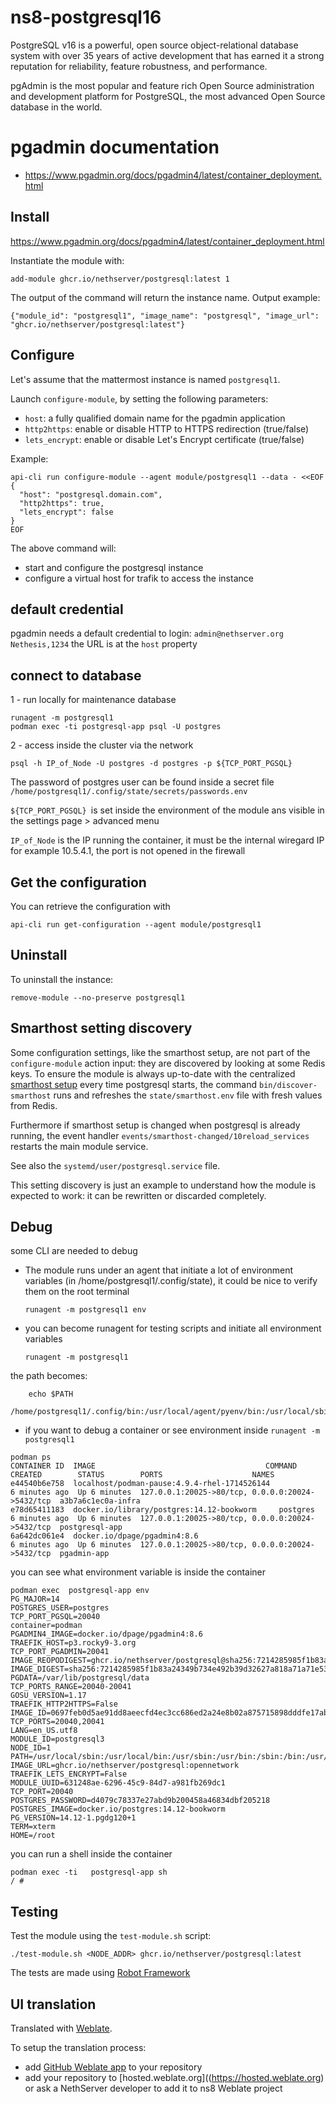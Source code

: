# ns8-postgresql16

PostgreSQL v16 is a powerful, open source object-relational database system with over 35 years of active development that has earned it a strong reputation for reliability, feature robustness, and performance.

pgAdmin is the most popular and feature rich Open Source administration and development platform for PostgreSQL, the most advanced Open Source database in the world.

# pgadmin documentation
- https://www.pgadmin.org/docs/pgadmin4/latest/container_deployment.html

## Install

https://www.pgadmin.org/docs/pgadmin4/latest/container_deployment.html

Instantiate the module with:

    add-module ghcr.io/nethserver/postgresql:latest 1

The output of the command will return the instance name.
Output example:

    {"module_id": "postgresql1", "image_name": "postgresql", "image_url": "ghcr.io/nethserver/postgresql:latest"}

## Configure

Let's assume that the mattermost instance is named `postgresql1`.

Launch `configure-module`, by setting the following parameters:
- `host`: a fully qualified domain name for the pgadmin application
- `http2https`: enable or disable HTTP to HTTPS redirection (true/false)
- `lets_encrypt`: enable or disable Let's Encrypt certificate (true/false)


Example:

```
api-cli run configure-module --agent module/postgresql1 --data - <<EOF
{
  "host": "postgresql.domain.com",
  "http2https": true,
  "lets_encrypt": false
}
EOF
```

The above command will:
- start and configure the postgresql instance
- configure a virtual host for trafik to access the instance


## default credential 

pgadmin needs a default credential to login: `admin@nethserver.org` `Nethesis,1234` the URL is at the `host` property

## connect to database

1 - run locally for maintenance database

    runagent -m postgresql1
    podman exec -ti postgresql-app psql -U postgres


2 - access inside the cluster via the network

```
psql -h IP_of_Node -U postgres -d postgres -p ${TCP_PORT_PGSQL}
```

The password of postgres user can be found inside a secret file `/home/postgresql1/.config/state/secrets/passwords.env`

`${TCP_PORT_PGSQL} `is set inside the environment of the module ans visible in the settings page > advanced menu

`IP_of_Node` is the IP running the container, it must be the internal wiregard IP for example 10.5.4.1, the port is not opened in the firewall

## Get the configuration
You can retrieve the configuration with

```
api-cli run get-configuration --agent module/postgresql1
```

## Uninstall

To uninstall the instance:

    remove-module --no-preserve postgresql1

## Smarthost setting discovery

Some configuration settings, like the smarthost setup, are not part of the
`configure-module` action input: they are discovered by looking at some
Redis keys.  To ensure the module is always up-to-date with the
centralized [smarthost
setup](https://nethserver.github.io/ns8-core/core/smarthost/) every time
postgresql starts, the command `bin/discover-smarthost` runs and refreshes
the `state/smarthost.env` file with fresh values from Redis.

Furthermore if smarthost setup is changed when postgresql is already
running, the event handler `events/smarthost-changed/10reload_services`
restarts the main module service.

See also the `systemd/user/postgresql.service` file.

This setting discovery is just an example to understand how the module is
expected to work: it can be rewritten or discarded completely.

## Debug

some CLI are needed to debug

- The module runs under an agent that initiate a lot of environment variables (in /home/postgresql1/.config/state), it could be nice to verify them
on the root terminal

    `runagent -m postgresql1 env`

- you can become runagent for testing scripts and initiate all environment variables
  
    `runagent -m postgresql1`

 the path becomes:

```
    echo $PATH
    /home/postgresql1/.config/bin:/usr/local/agent/pyenv/bin:/usr/local/sbin:/usr/local/bin:/usr/sbin:/usr/bin:/usr/
```

- if you want to debug a container or see environment inside
 `runagent -m postgresql1`
 ```
podman ps
CONTAINER ID  IMAGE                                      COMMAND               CREATED        STATUS        PORTS                    NAMES
e44540b6e758  localhost/podman-pause:4.9.4-rhel-1714526144              6 minutes ago  Up 6 minutes  127.0.0.1:20025->80/tcp, 0.0.0.0:20024->5432/tcp  a3b7a6c1ec0a-infra
e78d65411183  docker.io/library/postgres:14.12-bookworm     postgres    6 minutes ago  Up 6 minutes  127.0.0.1:20025->80/tcp, 0.0.0.0:20024->5432/tcp  postgresql-app
6a642dc061e4  docker.io/dpage/pgadmin4:8.6                              6 minutes ago  Up 6 minutes  127.0.0.1:20025->80/tcp, 0.0.0.0:20024->5432/tcp  pgadmin-app
```

you can see what environment variable is inside the container
```
podman exec  postgresql-app env
PG_MAJOR=14
POSTGRES_USER=postgres
TCP_PORT_PGSQL=20040
container=podman
PGADMIN4_IMAGE=docker.io/dpage/pgadmin4:8.6
TRAEFIK_HOST=p3.rocky9-3.org
TCP_PORT_PGADMIN=20041
IMAGE_REOPODIGEST=ghcr.io/nethserver/postgresql@sha256:7214285985f1b83a24349b734e492b39d32627a818a71a71e53ad2f611602904
IMAGE_DIGEST=sha256:7214285985f1b83a24349b734e492b39d32627a818a71a71e53ad2f611602904
PGDATA=/var/lib/postgresql/data
TCP_PORTS_RANGE=20040-20041
GOSU_VERSION=1.17
TRAEFIK_HTTP2HTTPS=False
IMAGE_ID=0697feb0d5ae91dd8aeecfd4ec3cc686ed2a24e8b02a875715898dddfe17ab28
TCP_PORTS=20040,20041
LANG=en_US.utf8
MODULE_ID=postgresql3
NODE_ID=1
PATH=/usr/local/sbin:/usr/local/bin:/usr/sbin:/usr/bin:/sbin:/bin:/usr/lib/postgresql/14/bin
IMAGE_URL=ghcr.io/nethserver/postgresql:opennetwork
TRAEFIK_LETS_ENCRYPT=False
MODULE_UUID=631248ae-6296-45c9-84d7-a981fb269dc1
TCP_PORT=20040
POSTGRES_PASSWORD=d4079c78337e27abd9b200458a46834dbf205218
POSTGRES_IMAGE=docker.io/postgres:14.12-bookworm
PG_VERSION=14.12-1.pgdg120+1
TERM=xterm
HOME=/root
```

you can run a shell inside the container

```
podman exec -ti   postgresql-app sh
/ # 
```
## Testing

Test the module using the `test-module.sh` script:


    ./test-module.sh <NODE_ADDR> ghcr.io/nethserver/postgresql:latest

The tests are made using [Robot Framework](https://robotframework.org/)

## UI translation

Translated with [Weblate](https://hosted.weblate.org/projects/ns8/).

To setup the translation process:

- add [GitHub Weblate app](https://docs.weblate.org/en/latest/admin/continuous.html#github-setup) to your repository
- add your repository to [hosted.weblate.org]((https://hosted.weblate.org) or ask a NethServer developer to add it to ns8 Weblate project
